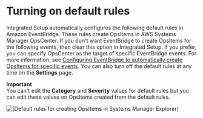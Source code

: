 # Turning on default rules<a name="Explorer-setup-default-rules"></a>

Integrated Setup automatically configures the following default rules in Amazon EventBridge\. These rules create OpsItems in AWS Systems Manager OpsCenter\. If you don't want EventBridge to create OpsItems for the following events, then clear this option in Integrated Setup\. If you prefer, you can specify OpsCenter as the target of specific EventBridge events\. For more information, see [Configuring EventBridge to automatically create OpsItems for specific events](OpsCenter-automatically-create-OpsItems-2.md)\. You can also turn off the default rules at any time on the **Settings** page\.

**Important**  
You can't edit the **Category** and **Severity** values for default rules but you can edit these values on OpsItems created from the default rules\. 

![\[Default rules for creating OpsItems in Systems Manager Explorer\]](http://docs.aws.amazon.com/systems-manager/latest/userguide/images/explorer-default-rules.png)